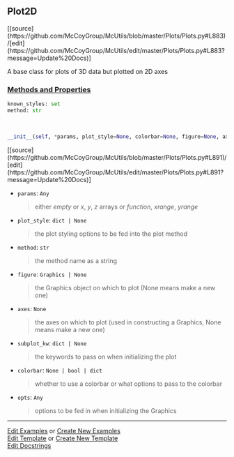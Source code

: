 ## <a id="McUtils.Plots.Plots.Plot2D">Plot2D</a> 
<div class="docs-source-link" markdown="1">
[[source](https://github.com/McCoyGroup/McUtils/blob/master/Plots/Plots.py#L883)/[edit](https://github.com/McCoyGroup/McUtils/edit/master/Plots/Plots.py#L883?message=Update%20Docs)]
</div>

A base class for plots of 3D data but plotted on 2D axes

<div class="collapsible-section">
 <div class="collapsible-section collapsible-section-header" markdown="1">
 
### <a class="collapse-link" data-toggle="collapse" href="#methods">Methods and Properties</a> <a class="float-right" data-toggle="collapse" href="#methods"><i class="fa fa-chevron-down"></i></a>

 </div>
 <div class="collapsible-section collapsible-section-body collapse" id="methods" markdown="1">

```python
known_styles: set
method: str
```
<a id="McUtils.Plots.Plots.Plot2D.__init__" class="docs-object-method">&nbsp;</a> 
```python
__init__(self, *params, plot_style=None, colorbar=None, figure=None, axes=None, subplot_kw=None, **opts): 
```
<div class="docs-source-link" markdown="1">
[[source](https://github.com/McCoyGroup/McUtils/blob/master/Plots/Plots.py#L891)/[edit](https://github.com/McCoyGroup/McUtils/edit/master/Plots/Plots.py#L891?message=Update%20Docs)]
</div>


- `params`: `Any`
    >either _empty_ or _x_, _y_, _z_ arrays or _function_, _xrange_, _yrange_
- `plot_style`: `dict | None`
    >the plot styling options to be fed into the plot method
- `method`: `str`
    >the method name as a string
- `figure`: `Graphics | None`
    >the Graphics object on which to plot (None means make a new one)
- `axes`: `None`
    >the axes on which to plot (used in constructing a Graphics, None means make a new one)
- `subplot_kw`: `dict | None`
    >the keywords to pass on when initializing the plot
- `colorbar`: `None | bool | dict`
    >whether to use a colorbar or what options to pass to the colorbar
- `opts`: `Any`
    >options to be fed in when initializing the Graphics

 </div>
</div>




___

[Edit Examples](https://github.com/McCoyGroup/McUtils/edit/gh-pages/ci/examples/McUtils/Plots/Plots/Plot2D.md) or 
[Create New Examples](https://github.com/McCoyGroup/McUtils/new/gh-pages/?filename=ci/examples/McUtils/Plots/Plots/Plot2D.md) <br/>
[Edit Template](https://github.com/McCoyGroup/McUtils/edit/gh-pages/ci/docs/McUtils/Plots/Plots/Plot2D.md) or 
[Create New Template](https://github.com/McCoyGroup/McUtils/new/gh-pages/?filename=ci/docs/templates/McUtils/Plots/Plots/Plot2D.md) <br/>
[Edit Docstrings](https://github.com/McCoyGroup/McUtils/edit/master/Plots/Plots.py#L883?message=Update%20Docs)